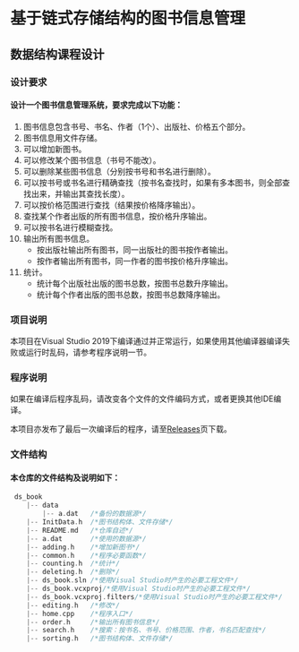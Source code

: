 # 基于链式存储结构的图书信息管理
## 数据结构课程设计


### 设计要求

#### 设计一个图书信息管理系统，要求完成以下功能：

1. 图书信息包含书号、书名、作者（1个）、出版社、价格五个部分。
2. 图书信息用文件存储。
3. 可以增加新图书。
4. 可以修改某个图书信息（书号不能改）。
5. 可以删除某些图书信息（分别按书号和书名进行删除）。
6. 可以按书号或书名进行精确查找（按书名查找时，如果有多本图书，则全部查找出来，并输出其查找长度）。
7. 可以按价格范围进行查找（结果按价格降序输出）。
8. 查找某个作者出版的所有图书信息，按价格升序输出。
9. 可以按书名进行模糊查找。
10. 输出所有图书信息。
    * 按出版社输出所有图书，同一出版社的图书按作者输出。
	* 按作者输出所有图书，同一作者的图书按价格升序输出。
11. 统计。
    * 统计每个出版社出版的图书总数，按图书总数升序输出。
    * 统计每个作者出版的图书总数，按图书总数降序输出。

### 项目说明

本项目在Visual Studio 2019下编译通过并正常运行，如果使用其他编译器编译失败或运行时乱码，请参考程序说明一节。

### 程序说明

如果在编译后程序乱码，请改变各个文件的文件编码方式，或者更换其他IDE编译。

本项目亦发布了最后一次编译后的程序，请至[Releases](https://github.com/TioaTyan/ds_Book/releases/latest)页下载。

### 文件结构

#### 本仓库的文件结构及说明如下：

```C
 ds_book
	|-- data
	    |-- a.dat   /*备份的数据源*/
	|-- InitData.h  /*图书结构体、文件存储*/
	|-- README.md	/*仓库自述*/
	|-- a.dat       /*使用的数据源*/
	|-- adding.h    /*增加新图书*/
	|-- common.h    /*程序必要函数*/
	|-- counting.h  /*统计*/
	|-- deleting.h  /*删除*/
	|-- ds_book.sln /*使用Visual Studio时产生的必要工程文件*/
	|-- ds_book.vcxproj/*使用Visual Studio时产生的必要工程文件*/
	|-- ds_book.vcxproj.filters/*使用Visual Studio时产生的必要工程文件*/
	|-- editing.h   /*修改*/
	|-- home.cpp    /*程序入口*/
	|-- order.h     /*输出所有图书信息*/
	|-- search.h    /*搜索：按书名、书号、价格范围、作者，书名匹配查找*/
	|-- sorting.h   /*图书结构体、文件存储*/
```

